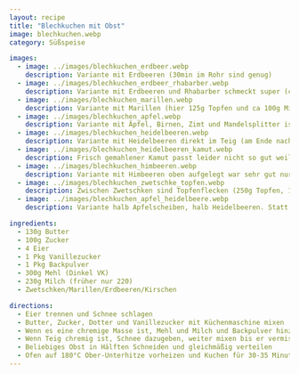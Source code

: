 ```yaml
---
layout: recipe
title: "Blechkuchen mit Obst"
image: blechkuchen.webp
category: Süßspeise

images:
  - image: ../images/blechkuchen_erdbeer.webp
    description: Variante mit Erdbeeren (30min im Rohr sind genug)
  - image: ../images/blechkuchen_erdbeer_rhabarber.webp
    description: Variante mit Erdbeeren und Rhabarber schmeckt super (ca 35min im Rohr)
  - image: ../images/blechkuchen_marillen.webp
    description: Variante mit Marillen (hier 125g Topfen und ca 100g Milch, auch gut aber nur Milch ist besser)
  - image: ../images/blechkuchen_apfel.webp
    description: Variante mit Äpfel, Birnen, Zimt und Mandelsplitter ist auch sehr gut (hier mit 220g Joghurt +20g Milch)
  - image: ../images/blechkuchen_heidelbeeren.webp
    description: Variante mit Heidelbeeren direkt im Teig (am Ende nach Schnee untergehoben) war auch sehr gut. Nächstes Mal Heidelbeeren+Rhabarber oben drauf war auch super!
  - image: ../images/blechkuchen_heidelbeeren_kamut.webp
    description: Frisch gemahlener Kamut passt leider nicht so gut weil er zu körnig ist und den Geschmack der Beeren überlagert
  - image: ../images/blechkuchen_himbeeren.webp
    description: Variante mit Himbeeren oben aufgelegt war sehr gut nur Kerne sind etwas störend
  - image: ../images/blechkuchen_zwetschke_topfen.webp
    description: Zwischen Zwetschken sind Topfenflecken (250g Topfen, 1Pkg Vanillezucker, 1 Ei, evtl etwas Zitrone) - schmeckt super; wie Topfenstrudel Füllung
  - image: ../images/blechkuchen_apfel_heidelbeere.webp
    description: Variante halb Apfelscheiben, halb Heidelbeeren. Statt Milch 250g Topfen genommen, war aber sehr trocken daher noch (ca 50g?) Milch nachgegeben

ingredients:
  - 130g Butter
  - 100g Zucker
  - 4 Eier
  - 1 Pkg Vanillezucker
  - 1 Pkg Backpulver
  - 300g Mehl (Dinkel VK)
  - 230g Milch (früher nur 220)
  - Zwetschken/Marillen/Erdbeeren/Kirschen

directions:
  - Eier trennen und Schnee schlagen
  - Butter, Zucker, Dotter und Vanillezucker mit Küchenmaschine mixen
  - Wenn es eine chremige Masse ist, Mehl und Milch und Backpulver hinzufügen und weiter mixen
  - Wenn Teig chremig ist, Schnee dazugeben, weiter mixen bis er vermischt ist und mit Teigkarte auf Backblech (mit Backpapier) dünn aufstreichen (ca 0,5-1cm hoch)
  - Beliebiges Obst in Hälften Schneiden und gleichmäßig verteilen
  - Ofen auf 180°C Ober-Unterhitze vorheizen und Kuchen für 30-35 Minuten backen (bei Erdbeeren evtl etwas kürzer)
---
```

